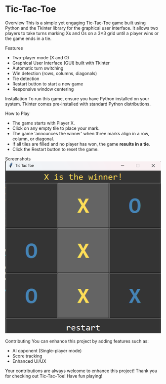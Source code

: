 # Tic-Tac-Toe

Overview
This is a simple yet engaging Tic-Tac-Toe game built using Python and the Tkinter library for the graphical user interface. It allows two players to take turns marking Xs and Os on a 3×3 grid until a player wins or the game ends in a tie.

Features
- Two-player mode (X and O)
- Graphical User Interface (GUI) built with Tkinter
- Automatic turn switching
- Win detection (rows, columns, diagonals)
- Tie detection
- Restart button to start a new game
- Responsive window centering

Installation
To run this game, ensure you have Python installed on your system. Tkinter comes pre-installed with standard Python distributions.

How to Play
- The game starts with Player X.
- Click on any empty tile to place your mark.
- The game 'announces the winner' when three marks align in a row, column, or diagonal.
- If all tiles are filled and no player has won, the game **results in a tie**.
- Click the Restart button to reset the game.

Screenshots
![image alt](https://github.com/Vats2025/Tic-Tac-Toe/blob/d8d9cd26e7d2dead8c63e586f1192bc570428fa1/Screenshot%202025-04-01%20015253.png)

Contributing
You can enhance this project by adding features such as:
- AI opponent (Single-player mode)
- Score tracking
- Enhanced UI/UX

Your contributions are always welcome to enhance this project!
Thank you for checking out Tic-Tac-Toe! Have fun playing! 




